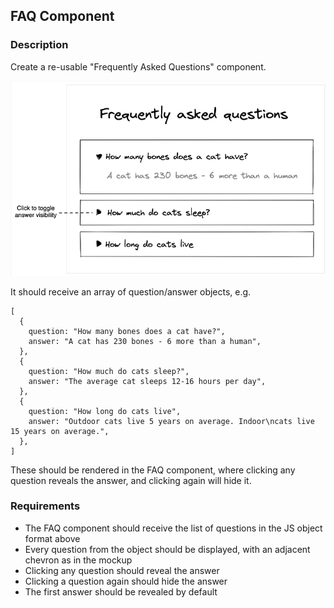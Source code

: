 ## FAQ Component

### Description
Create a re-usable "Frequently Asked Questions" component.

![FQA component](../img/faq_mockup.png)

It should receive an array of question/answer objects, e.g.

```
[
  {
    question: "How many bones does a cat have?",
    answer: "A cat has 230 bones - 6 more than a human",
  },
  {
    question: "How much do cats sleep?",
    answer: "The average cat sleeps 12-16 hours per day",
  },
  {
    question: "How long do cats live",
    answer: "Outdoor cats live 5 years on average. Indoor\ncats live 15 years on average.",
  },
]
```

These should be rendered in the FAQ component, where clicking any question reveals the answer, and clicking again will hide it.

### Requirements
- The FAQ component should receive the list of questions in the JS object format above
- Every question from the object should be displayed, with an adjacent chevron as in the mockup
- Clicking any question should reveal the answer
- Clicking a question again should hide the answer
- The first answer should be revealed by default